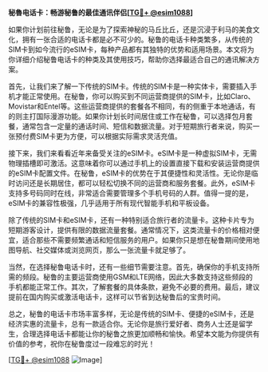 **秘魯电话卡：畅游秘鲁的最佳通讯伴侣[[TG💪+ @esim1088](https://t.me/s/esim1088)]**

如果你计划前往秘鲁，无论是为了探索神秘的马丘比丘，还是沉浸于利马的美食文化，拥有一张合适的电话卡都是必不可少的。秘鲁的电话卡种类繁多，从传统的SIM卡到如今流行的eSIM卡，每种产品都有其独特的优势和适用场景。本文将为你详细介绍秘鲁电话卡的种类及其使用技巧，帮助你选择最适合自己的通讯解决方案。

首先，让我们来了解一下传统的SIM卡。传统的SIM卡是一种实体卡，需要插入手机才能正常使用。在秘鲁，你可以购买到不同运营商提供的SIM卡，比如Claro、Movistar和Entel等。这些运营商提供的套餐各不相同，有的侧重于本地通话，有的则主打国际漫游功能。如果你计划长时间居住或工作在秘鲁，可以选择包月套餐，通常包含一定量的通话时间、短信和数据流量。对于短期旅行者来说，购买一张预付费SIM卡更为方便，可以根据实际需求灵活充值。

接下来，我们来看看近年来备受关注的eSIM卡。eSIM卡是一种虚拟SIM卡，无需物理插槽即可激活。这意味着你可以通过手机上的设置直接下载和安装运营商提供的eSIM卡配置文件。在秘鲁，eSIM卡的优势在于其便捷性和灵活性。无论你是临时访问还是长期居住，都可以轻松切换不同的运营商和服务套餐。此外，eSIM卡支持多号码同时在线，非常适合需要管理多个手机号码的人群。值得一提的是，eSIM卡的兼容性极强，几乎适用于所有现代智能手机和平板设备。

除了传统的SIM卡和eSIM卡，还有一种特别适合旅行者的流量卡。这种卡片专为短期游客设计，提供有限的数据流量套餐。通常情况下，这类流量卡的价格相对便宜，适合那些不需要频繁通话和短信服务的用户。如果你只是想在秘鲁期间使用地图导航、社交媒体或浏览网页，那么一张流量卡就足够了。

当然，在选择秘鲁电话卡时，还有一些细节需要注意。首先，确保你的手机支持所需的频段。秘鲁的主要运营商使用GSM和LTE网络，因此大多数支持这些频段的手机都能正常工作。其次，了解套餐的具体条款，避免不必要的费用。最后，建议提前在国内购买或激活电话卡，这样可以节省到达秘鲁后的宝贵时间。

总之，秘鲁的电话卡市场丰富多样，无论是传统的SIM卡、便捷的eSIM卡，还是经济实惠的流量卡，总有一款适合你。无论你是旅行爱好者、商务人士还是留学生，合理选择电话卡都能让你的秘鲁之旅更加顺畅和愉快。希望本文能为你提供有价值的参考，祝你在秘鲁度过一段难忘的时光！

[[TG💪+ @esim1088](https://t.me/s/esim1088) ![Image](https://i.postimg.cc/4NQfJmqS/Snipaste-2025-05-13-00-14-12.png)]